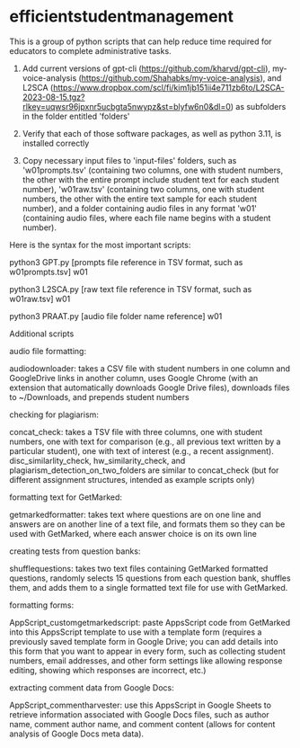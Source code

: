 # efficientstudentmanagement
This is a group of python scripts that can help reduce time required for educators to complete administrative tasks.

1. Add current versions of gpt-cli (https://github.com/kharvd/gpt-cli), my-voice-analysis (https://github.com/Shahabks/my-voice-analysis), and L2SCA (https://www.dropbox.com/scl/fi/kim1jb151ii4e711zb6to/L2SCA-2023-08-15.tgz?rlkey=uqwsr96jpxnr5ucbgta5nwypz&st=blyfw6n0&dl=0) as subfolders in the folder entitled 'folders'

2. Verify that each of those software packages, as well as python 3.11, is installed correctly

3. Copy necessary input files to 'input-files' folders, such as 'w01prompts.tsv' (containing two columns, one with student numbers, the other with the entire prompt include student text for each student number), 'w01raw.tsv' (containing two columns, one with student numbers, the other with the entire text sample for each student number), and a folder containing audio files in any format 'w01' (containing audio files, where each file name begins with a student number).

Here is the syntax for the most important scripts:

python3 GPT.py [prompts file reference in TSV format, such as w01prompts.tsv] w01

python3 L2SCA.py [raw text file reference in TSV format, such as w01raw.tsv] w01

python3 PRAAT.py [audio file folder name reference] w01



Additional scripts

audio file formatting:

audiodownloader: takes a CSV file with student numbers in one column and GoogleDrive links in another column, uses Google Chrome (with an extension that automatically downloads Google Drive files), downloads files to ~/Downloads, and prepends student numbers

checking for plagiarism:

concat_check: takes a TSV file with three columns, one with student numbers, one with text for comparison (e.g., all previous text written by a particular student), one with text of interest (e.g., a recent assignment).
disc_similarlity_check, hw_similarity_check, and plagiarism_detection_on_two_folders are similar to concat_check (but for different assignment structures, intended as example scripts only)

formatting text for GetMarked:

getmarkedformatter: takes text where questions are on one line and answers are on another line of a text file, and formats them so they can be used with GetMarked, where each answer choice is on its own line

creating tests from question banks:

shufflequestions: takes two text files containing GetMarked formatted questions, randomly selects 15 questions from each question bank, shuffles them, and adds them to a single formatted text file for use with GetMarked.

formatting forms:

AppScript_customgetmarkedscript: paste AppsScript code from GetMarked into this AppsScript template to use with a template form (requires a previously saved template form in Google Drive; you can add details into this form that you want to appear in every form, such as collecting student numbers, email addresses, and other form settings like allowing response editing, showing which responses are incorrect, etc.)

extracting comment data from Google Docs:

AppScript_commentharvester: use this AppsScript in Google Sheets to retrieve information associated with Google Docs files, such as author name, comment author name, and comment content (allows for content analysis of Google Docs meta data).

